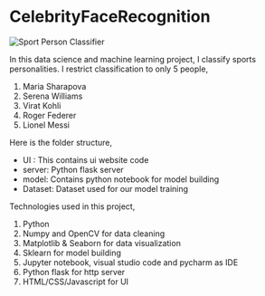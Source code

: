 # CelebrityFaceRecognition

![Sport Person Classifier](https://user-images.githubusercontent.com/65899889/88922495-7d628480-d270-11ea-8032-776e51ccd5bf.png)

In this data science and machine learning project, I classify sports personalities. I restrict classification to only 5 people,

1. Maria Sharapova
2. Serena Williams
3. Virat Kohli
4. Roger Federer
5. Lionel Messi

Here is the folder structure,
- UI : This contains ui website code
- server: Python flask server
- model: Contains python notebook for model building
- Dataset: Dataset used for our model training

Technologies used in this project,

1. Python
2. Numpy and OpenCV for data cleaning
3. Matplotlib & Seaborn for data visualization
4. Sklearn for model building
5. Jupyter notebook, visual studio code and pycharm as IDE
6. Python flask for http server
7. HTML/CSS/Javascript for UI


